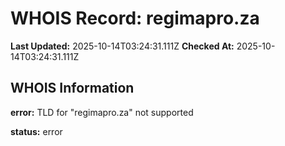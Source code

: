 # WHOIS Record: regimapro.za

**Last Updated:** 2025-10-14T03:24:31.111Z
**Checked At:** 2025-10-14T03:24:31.111Z

## WHOIS Information

**error:** TLD for "regimapro.za" not supported

**status:** error

